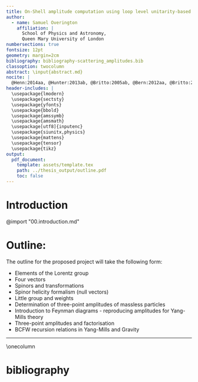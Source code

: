```yaml
---
title: On-Shell amplitude computation using loop level unitarity-based techniques
author:
  - name: Samuel Overington
    affiliation: |
      School of Physics and Astronomy,
      Queen Mary University of London
numbersections: true
fontsize: 12pt
geometry: margin=2cm
bibliography: bibliography-scattering_amplitudes.bib
classoption: twocolumn
abstract: \input{abstract.md}
nocite: |
  @Henn:2014aa, @Hunter:2013ab, @Britto:2005ab, @Bern:2012aa, @Britto:2005aa, @Arkani-Hamed:2012aa, @Plefka:2014aa, @Landau:1975aa
header-includes: |
  \usepackage{lmodern}
  \usepackage{sectsty}
  \usepackage{yfonts}
  \usepackage{bbold}
  \usepackage{amssymb}
  \usepackage{amsmath}
  \usepackage[utf8]{inputenc}
  \usepackage{siunitx,physics}
  \usepackage{mattens}
  \usepackage{tensor}
  \usepackage{tikz}
output:
  pdf_document:
    template: assets/template.tex
    path: ../thesis_output/outline.pdf
    toc: false
---
```


# Introduction

@import "00.introduction.md"

# Outline:

The outline for the proposed project will take the following form:

*   Elements of the Lorentz group
*   Four vectors
*   Spinors and transformations
*   Spinor helicity formalism (null vectors)
*   Little group and weights
*   Determination of three-point amplitudes of massless particles
*   Introduction to Feynman diagrams - reproducing amplitudes for Yang-Mills theory
*   Three-point amplitudes and factorisation
*   BCFW recursion relations in Yang-Mills and Gravity

---



<!-- # Symmetries

@import "01.symmetries.md"
@import "01.spinor.md"

@import "01.angular_momentum.md" -->





<!--
# Theoretical Motivation

# Experimental setup:

# Results and Discussion

# Conclusions -->

\onecolumn

# bibliography
